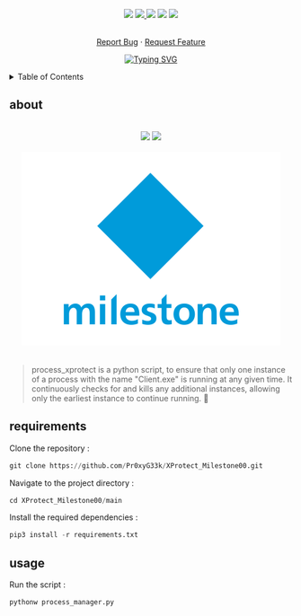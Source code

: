<!--   my-icons -->
<p align="center">
</a>
    <a href="https://github.com/Pr0xyG33k/Pr0xyG33k"><img src="https://img.shields.io/badge/status-writing-yellowgreen.svg?style=for-the-badge"></a>
    <a href="https://github.com/Pr0xyG33k/Pr0xyG33k/graphs/contributors"><img src="https://img.shields.io/github/contributors/Pr0xyG33k/Milestone_XProtect00?style=for-the-badge">
    <a href="https://github.com/Pr0xyG33k/Pr0xyG33k/stargazers"><img src="https://img.shields.io/github/stars/Pr0xyG33k/Milestone_XProtect00?style=for-the-badge"></a>
    <a href="https://github.com/Pr0xyG33k/Pr0xyG33k/network/members"><img src="https://img.shields.io/github/forks/Pr0xyG33k/Milestone_XProtect00.svg?style=for-the-badge"></a>
    <a href="https://github.com/Pr0xyG33k/Pr0xyG33k/issues"><img src="https://img.shields.io/github/issues/Pr0xyG33k/Milestone_XProtect00.svg?style=for-the-badge"></a>
</p>

<!-- PROJECT LOGO -->
  <p align="center">
    <br />
    <a href="https://github.com/Pr0xyG33k/Milestone_XProtect/Milestone_XProtect00/issues">Report Bug</a>
    ·
    <a href="https://github.com/Pr0xyG33k/Milestone_XProtect/Milestone_XProtect00/pulls">Request Feature</a>
  </p>
</div>

<!--   my-ticker -->
<p align="center">
<a href="https://git.io/typing-svg"><img src="https://readme-typing-svg.demolab.com?font=Fira+Code&pause=1000&width=550&height=100&lines=Welcome+to+my+Project+Milestone_XProtect00+!" alt="Typing SVG" /></a>
</p>

<!-- TABLE OF CONTENTS -->
<details>
  <summary>Table of Contents</summary>
  <ol>
    <li><a href="#about">about</a></li>
    <li><a href="#requirements">requirements</a></li>
    <li><a href="#usage">usage</a></li>
  </ol>
</details>

<!-- ABOUT -->
<h2>about</h2>
<div align="center">
 <br>
  <img src="https://img.shields.io/pypi/pyversions/pip">
  <img src="https://badge.fury.io/py/psutil.svg">
 <br>
</div>
<div align="center">
  <br>
  <img src="tmp/Milestone_logo.png">
  <br><br>
</div>

> process_xprotect is a python script, to ensure that only one instance of a process with the name "Client.exe" is running at any given time. It continuously checks for and kills any additional instances, allowing only the earliest instance to continue running. 🐍 <br />

<!-- REQUIREMENTS -->
<h2>requirements</h2>

Clone the repository :
```py
git clone https://github.com/Pr0xyG33k/XProtect_Milestone00.git
```
Navigate to the project directory :
```py
cd XProtect_Milestone00/main
```
Install the required dependencies :
```py
pip3 install -r requirements.txt
```

<!-- USAGE -->
<h2>usage</h2>

Run the script :
```python
pythonw process_manager.py
```
